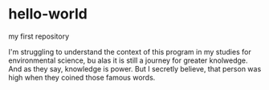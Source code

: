 # hello-world
my first repository

I'm struggling to understand the context of this program in my studies for environmental science, bu alas it is still a journey for greater knolwedge. And as they say, knowledge is power. But I secretly believe, that person was high when they coined those famous words. 
